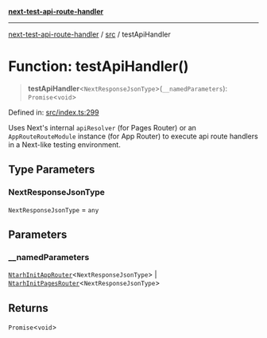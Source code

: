 [**next-test-api-route-handler**](../../README.md)

***

[next-test-api-route-handler](../../README.md) / [src](../README.md) / testApiHandler

# Function: testApiHandler()

> **testApiHandler**\<`NextResponseJsonType`\>(`__namedParameters`): `Promise`\<`void`\>

Defined in: [src/index.ts:299](https://github.com/Xunnamius/next-test-api-route-handler/blob/2864e3a2c10a43eec470c473dcbdc6e9599cfee3/src/index.ts#L299)

Uses Next's internal `apiResolver` (for Pages Router) or an
`AppRouteRouteModule` instance (for App Router) to execute api route handlers
in a Next-like testing environment.

## Type Parameters

### NextResponseJsonType

`NextResponseJsonType` = `any`

## Parameters

### \_\_namedParameters

[`NtarhInitAppRouter`](../interfaces/NtarhInitAppRouter.md)\<`NextResponseJsonType`\> | [`NtarhInitPagesRouter`](../interfaces/NtarhInitPagesRouter.md)\<`NextResponseJsonType`\>

## Returns

`Promise`\<`void`\>
